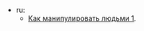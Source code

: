 * ru:
  * [Как манипулировать людьми 1](https://www.forbes.ru/forbeslife/388011-iskusstvo-obmana-kak-nauchitsya-izoshchrenno-manipulirovat-lyudmi).
